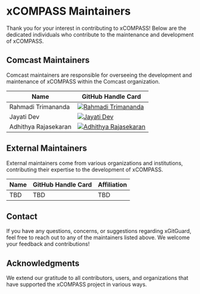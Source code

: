 # xCOMPASS Maintainers

Thank you for your interest in contributing to xCOMPASS! Below are the dedicated individuals who contribute to the maintenance and development of xCOMPASS.

## Comcast Maintainers

Comcast maintainers are responsible for overseeing the development and maintenance of xCOMPASS within the Comcast organization.

| Name               | GitHub Handle Card  |
|--------------------|----------------------|
| Rahmadi Trimananda      | [![Rahmadi Trimananda](https://img.shields.io/badge/GitHub-rtrimana-blue?logo=github)](https://github.com/rtrimana) |
| Jayati Dev    | [![Jayati Dev](https://img.shields.io/badge/GitHub-devjayati-blue?logo=github)](https://github.com/devjayati) |
| Adhithya Rajasekaran| [![Adhithya Rajasekaran](https://img.shields.io/badge/GitHub-radhi1991-blue?logo=github)](https://github.com/radhi1991) |

## External Maintainers

External maintainers come from various organizations and institutions, contributing their expertise to the development of xCOMPASS.

| Name               | GitHub Handle Card  | Affiliation                       |
|--------------------|----------------------|-----------------------------------|
| TBD   | TBD | TBD |

## Contact

If you have any questions, concerns, or suggestions regarding xGitGuard, feel free to reach out to any of the maintainers listed above. We welcome your feedback and contributions!

## Acknowledgments

We extend our gratitude to all contributors, users, and organizations that have supported the xCOMPASS project in various ways.
